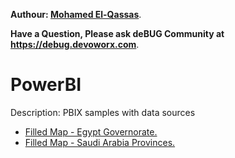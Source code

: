 **Authour: [Mohamed El-Qassas](https://devoworx.com)**.

**Have a Question, Please ask deBUG Community at https://debug.devoworx.com**.

# PowerBI
Description: PBIX samples with data sources

- [Filled Map - Egypt Governorate.](https://github.com/melqassas/PowerBI/tree/master/Filled%20Map%20-%20Egypt%20Governorates)
- [Filled Map - Saudi Arabia Provinces.](https://github.com/melqassas/PowerBI/tree/master/Filled%20Map%20-Saudi%20Arabia%20Provinces)
